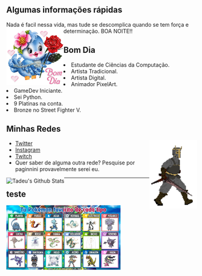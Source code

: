 <h2> Algumas informações rápidas</h2>

Nada é facil nessa vida, mas tude se descomplica quando se tem força e determinação. BOA NOITE!!
<img align="left" src=./4b8274cdd4bb64b7ec094cd5c3d7d306.gif alt="teste" width=30% height=30%/>
<h2> Bom Dia</h2>
    <li> Estudante de Ciências da Computação.</li>
    <li> Artista Tradicional.</li>
    <li> Artista Digital.</li>
    <li> Animador PixelArt.</li>
    <li> GameDev Iniciante.</li>
    <li> Sei Python.</li>
    <li> 9 Platinas na conta.</li>
    <li> Bronze no Street Fighter V.</li>

<h2> Minhas Redes</h2>
<img align="right" src=./walk.gif alt="teste" width=25% height=25%/>
<ul>
    <li><a href="https://twitter.com/paginnini">Twitter</a></li>
    <li><a href="https://www.instagram.com/paginnini/">Instagram</a></li>
    <li><a href="https://www.twitch.tv/paginnini">Twitch</a></li>
    <li>Quer saber de alguma outra rede? Pesquise por paginnini provavelmente serei eu.</li>
</ul>
<img align="left" src="https://github-readme-stats.vercel.app/api?username=paginnini&show_icons=true&hide_border=true" alt="Tadeu's Github Stats">
<hr>
<h2>teste</h2>
<img align="left" src=./favoritos.jfif alt="SE VOCE N CONCORDA SAI FORA" width=60% height=60%/>

